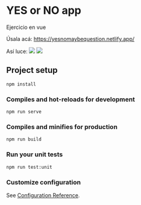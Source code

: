 # YES or NO app
Ejercicio en vue

Úsala acá:
https://yesnomaybequestion.netlify.app/

Así luce:
![](https://i.pinimg.com/564x/94/2d/70/942d70c0d5577104e75e9937e51552bb.jpg)
![](https://i.pinimg.com/564x/26/03/2b/26032b392f42ebd2f3a347f5dba8afd7.jpg)

## Project setup
```
npm install
```

### Compiles and hot-reloads for development
```
npm run serve
```

### Compiles and minifies for production
```
npm run build
```

### Run your unit tests
```
npm run test:unit
```

### Customize configuration
See [Configuration Reference](https://cli.vuejs.org/config/).
